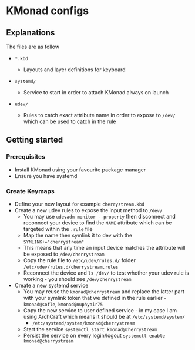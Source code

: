 # KMonad configs
## Explanations

The files are as follow

- `*.kbd`
  - Layouts and layer definitions for keyboard

- `systemd/`
  - Service to start in order to attach KMonad always on launch

- `udev/`
  - Rules to catch exact attribute name in order to expose to `/dev/` which can be used to catch in the rule

## Getting started

### Prerequisites

- Install KMonad using your favourite package manager
- Ensure you have systemd

### Create Keymaps

- Define your new layout for example `cherrystream.kbd`
- Create a new udev rules to expose the input method to `/dev/`
  - You may use `udevadm monitor --property` then disconnect and reconnect your device to find the `NAME` attribute which can be targeted within the `.rule` file
  - Map the name then symlink it to dev with the `SYMLINK+="cherrystream"`
  - This means that any time an input device matches the attribute will be exposed to `/dev/cherrystream`
  - Copy the rule file to `/etc/udev/rules.d/` folder `/etc/udev/rules.d/cherrystream.rules`
  - Reconnect the device and `ls /dev/` to test whether your udev rule is working - you should see `/dev/cherrystream`
- Create a new systemd service
  - You may reuse the `kmonad@cherrystream` and replace the latter part with your symlink token that we defined in the rule earlier - `kmonad@sofle`, `kmonad@nuphyair75`
  - Copy the new service to user defined service - in my case I am using ArchCraft which means it should be at `/etc/systemd/system/`
    - `/etc/systemd/system/kmonad@cherrystream`
  - Start the service `systemctl start kmonad@cherrystream`
  - Persist the service on every login/logout `systemctl enable kmonad@cherrystream`


